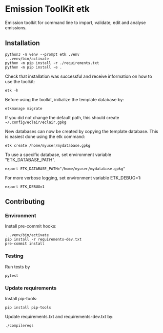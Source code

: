 # Emission ToolKit etk

Emission toolkit for command line to import, validate, edit and analyse emissions.

## Installation
```
python3 -m venv --prompt etk .venv
. .venv/bin/activate
python -m pip install -r ./requirements.txt
python -m pip install -e .
```
Check that installation was successful and receive information on how to use the toolkit:
```
etk -h
```

Before using the toolkit, initialize the template database by:
```
etkmanage migrate
```

If you did not change the default path, this should create
`~/.config/eclair/eclair.gpkg`

New databases can now be created by copying the template database. This is easiest done using the etk command:
```
etk create /home/myuser/mydatabase.gpkg
```

To use a specific database, set environment variable "ETK_DATABASE_PATH".
```
export ETK_DATABASE_PATH="/home/myuser/mydatabase.gpkg"
```

For more verbose logging, set environment variable ETK_DEBUG=1:
```
export ETK_DEBUG=1
```

## Contributing

### Environment
Install pre-commit hooks:

```
. .venv/bin/activate
pip install -r requirements-dev.txt
pre-commit install
```

### Testing

Run tests by
```
pytest
```
### Update requirements

Install pip-tools:
```
pip install pip-tools
```
Update requirements.txt and requirements-dev.txt by:
```
./compilereqs
```
